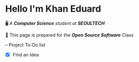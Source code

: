 # Hello I'm Khan Eduard

:desktop_computer: *A **Computer Science** student at **SEOULTECH***

:memo: This page is prepared for the ***Open Source Software*** Class

– Project To-Do list
- [x] Find an Idea
